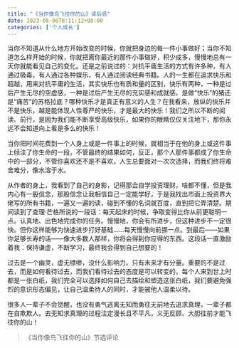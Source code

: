 ```yaml
---
title: "《当你像鸟飞往你的山》读后感"
date: 2023-08-06T8:11:12+08:00
categories: ['个人成长']
---
```


当你不知道从什么地方开始改变的时候，你就把身边的每一件小事做好；当你不知道怎么样开始的时候，你就把离你最近的那件小事做好，积少成多，慢慢地总有一天你就能看见自己的变化。还是之前说过的：对抗平庸生活的方式有许多种，有人通过吸毒，有人通过各种娱乐，有人通过阅读经典书籍。人的一生都在追求快乐和超越，用来对抗平庸的生活，其实快乐也有质和量的区别，快乐有两种，一种是过后产生无尽的空虚感，一种是过后产生无尽的充实感和成就感。是做“快乐”的猪还是“痛苦”的苏格拉底？哪种快乐才是真正有意义的人生？在我看来，放纵的快乐并不是快乐，越是能体现人性尊严的快乐，才是最大的快乐！我们之所以不断的阅读、前行，是因为我们能不断享受高级快乐，如果你的眼睛仅仅关注地下，那你永远不会知道向上看是多么的快乐！

当你把时间花费到一个人身上或是一件事上的时候，就相当于在他的身上或这件事上倾注了你生命的一段，不管最终的结果如何，反正，那个人那件事都成了你生命中的一部分，不管你喜欢还不是不喜欢，人生总要面对一次次选择，而我们终将难舍难分，像水溶于水。

从作者的身上，我看到了自己的身影，记得那会自学投资理财，啥都不懂，但是我内心有一股信念，那股信念让我相信自己一定能学好，于是我找出市面上投资界大佬写的所有书籍，一遍又一遍的读，碰到不懂的名词就百度，直到把它弄清楚。期间读到了查理·芒格所说的一段话：每天起床的时候，争取变得比你从前更聪明一点。认真地、出色地完成你的任务。慢慢地，你会有所进步，但这种进步不一定很快。但你这样能够为快速进步打好基础……每天慢慢向前挪一点。到最后——如果你足够长寿的话——像大多数人那样，你将会得到你应得的东西。这段话一直激励着我：保持谦虚，不断学习，最终我会得到自己想要的！

过去是一个幽灵，虚无缥缈，没什么影响力。只有未来才有分量。重要的不是过去，而是如何看待过去，而我们看待过去的态度是可以转变的，每个人来到世上时都是一张白纸，我们完全可以选择如何自己去描绘和塑造这张白纸，我们要避免强烈的意识形态偏见，让自己温柔待人的同时，才能被他人温柔以待。

很多人一辈子不会觉醒，也没有勇气逃离无知而勇往无前地去追求真理，一辈子都在自欺欺人。去无知求真理的过程注定漫长且不平凡，义无反顾、大胆往前才能飞往你的山！


> 《当你像鸟飞往你的山》节选评论